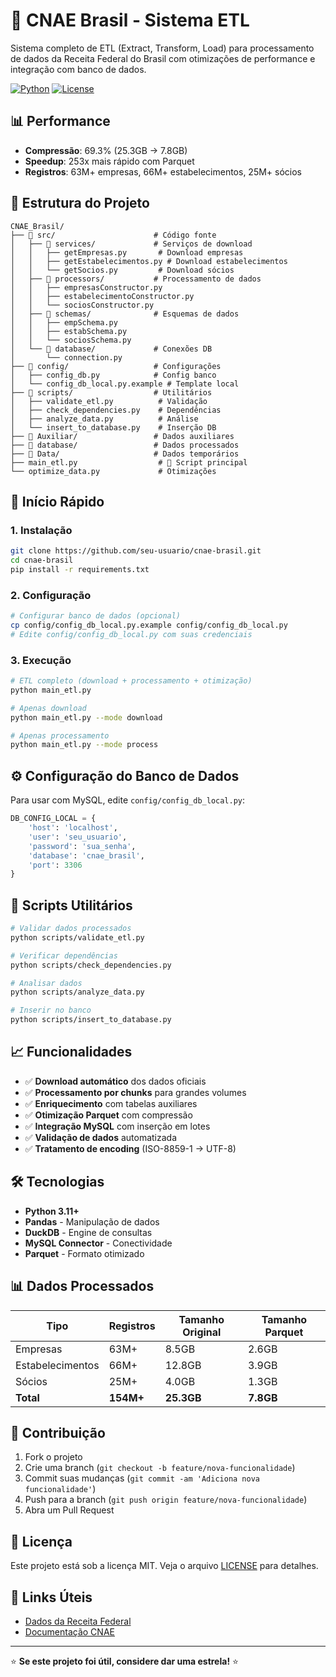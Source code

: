 # 🏢 CNAE Brasil - Sistema ETL

Sistema completo de ETL (Extract, Transform, Load) para processamento de dados da Receita Federal do Brasil com otimizações de performance e integração com banco de dados.

[![Python](https://img.shields.io/badge/Python-3.11+-blue.svg)](https://python.org)
[![License](https://img.shields.io/badge/License-MIT-green.svg)](LICENSE)

## 📊 Performance

- **Compressão**: 69.3% (25.3GB → 7.8GB)
- **Speedup**: 253x mais rápido com Parquet
- **Registros**: 63M+ empresas, 66M+ estabelecimentos, 25M+ sócios

## 📁 Estrutura do Projeto

```
CNAE_Brasil/
├── 📂 src/                      # Código fonte
│   ├── 📂 services/             # Serviços de download
│   │   ├── getEmpresas.py       # Download empresas
│   │   ├── getEstabelecimentos.py # Download estabelecimentos
│   │   └── getSocios.py         # Download sócios
│   ├── 📂 processors/           # Processamento de dados
│   │   ├── empresasConstructor.py
│   │   ├── estabelecimentoConstructor.py
│   │   └── sociosConstructor.py
│   ├── 📂 schemas/              # Esquemas de dados
│   │   ├── empSchema.py
│   │   ├── estabSchema.py
│   │   └── sociosSchema.py
│   └── 📂 database/             # Conexões DB
│       └── connection.py
├── 📂 config/                   # Configurações
│   ├── config_db.py            # Config banco
│   └── config_db_local.py.example # Template local
├── 📂 scripts/                  # Utilitários
│   ├── validate_etl.py          # Validação
│   ├── check_dependencies.py    # Dependências
│   ├── analyze_data.py          # Análise
│   └── insert_to_database.py    # Inserção DB
├── 📂 Auxiliar/                 # Dados auxiliares
├── 📂 database/                 # Dados processados
├── 📂 Data/                     # Dados temporários
├── main_etl.py                  # 🚀 Script principal
└── optimize_data.py             # Otimizações
```

## 🚀 Início Rápido

### 1. Instalação

```bash
git clone https://github.com/seu-usuario/cnae-brasil.git
cd cnae-brasil
pip install -r requirements.txt
```

### 2. Configuração

```bash
# Configurar banco de dados (opcional)
cp config/config_db_local.py.example config/config_db_local.py
# Edite config/config_db_local.py com suas credenciais
```

### 3. Execução

```bash
# ETL completo (download + processamento + otimização)
python main_etl.py

# Apenas download
python main_etl.py --mode download

# Apenas processamento
python main_etl.py --mode process
```

## ⚙️ Configuração do Banco de Dados

Para usar com MySQL, edite `config/config_db_local.py`:

```python
DB_CONFIG_LOCAL = {
    'host': 'localhost',
    'user': 'seu_usuario',
    'password': 'sua_senha',
    'database': 'cnae_brasil',
    'port': 3306
}
```

## 🔧 Scripts Utilitários

```bash
# Validar dados processados
python scripts/validate_etl.py

# Verificar dependências
python scripts/check_dependencies.py

# Analisar dados
python scripts/analyze_data.py

# Inserir no banco
python scripts/insert_to_database.py
```

## 📈 Funcionalidades

- ✅ **Download automático** dos dados oficiais
- ✅ **Processamento por chunks** para grandes volumes
- ✅ **Enriquecimento** com tabelas auxiliares
- ✅ **Otimização Parquet** com compressão
- ✅ **Integração MySQL** com inserção em lotes
- ✅ **Validação de dados** automatizada
- ✅ **Tratamento de encoding** (ISO-8859-1 → UTF-8)

## 🛠️ Tecnologias

- **Python 3.11+**
- **Pandas** - Manipulação de dados
- **DuckDB** - Engine de consultas
- **MySQL Connector** - Conectividade
- **Parquet** - Formato otimizado

## 📊 Dados Processados

| Tipo | Registros | Tamanho Original | Tamanho Parquet |
|------|-----------|------------------|-----------------|
| Empresas | 63M+ | 8.5GB | 2.6GB |
| Estabelecimentos | 66M+ | 12.8GB | 3.9GB |
| Sócios | 25M+ | 4.0GB | 1.3GB |
| **Total** | **154M+** | **25.3GB** | **7.8GB** |

## 🤝 Contribuição

1. Fork o projeto
2. Crie uma branch (`git checkout -b feature/nova-funcionalidade`)
3. Commit suas mudanças (`git commit -am 'Adiciona nova funcionalidade'`)
4. Push para a branch (`git push origin feature/nova-funcionalidade`)
5. Abra um Pull Request

## 📄 Licença

Este projeto está sob a licença MIT. Veja o arquivo [LICENSE](LICENSE) para detalhes.

## 🔗 Links Úteis

- [Dados da Receita Federal](http://www.receita.fazenda.gov.br/publico/cnpj/dicionario.html)
- [Documentação CNAE](https://concla.ibge.gov.br/classificacoes/por-tema/atividades-economicas/cnae)

---

⭐ **Se este projeto foi útil, considere dar uma estrela!** ⭐